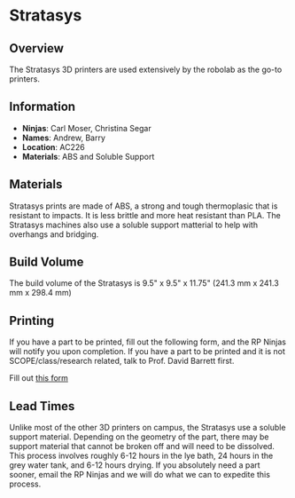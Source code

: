 # Stratasys
## Overview
The Stratasys 3D printers are used extensively by the robolab as the go-to printers.

## Information
- **Ninjas**: Carl Moser, Christina Segar
- **Names**: Andrew, Barry
- **Location**: AC226
- **Materials**: ABS and Soluble Support

## Materials
Stratasys prints are made of ABS, a strong and tough thermoplasic that is resistant to impacts. It is less brittle and more heat resistant than PLA. The Stratasys machines also use a soluble support matterial to help with overhangs and bridging.

## Build Volume
The build volume of the Stratasys is 9.5" x 9.5" x 11.75" (241.3 mm x 241.3 mm x 298.4 mm)

## Printing
If you have a part to be printed, fill out the following form, and the RP Ninjas will notify you upon completion. If you have a part to be printed and it is not SCOPE/class/research related, talk to Prof. David Barrett first.

Fill out [this form](https://docs.google.com/forms/d/e/1FAIpQLScsqf-wnN6Tf1JjVtq8iTumT-SjDHye2qAZa94RPw8yIjEISA/viewform)

## Lead Times
Unlike most of the other 3D printers on campus, the Stratasys use a soluble support material. Depending on the geometry of the part, there may be support material that cannot be broken off and will need to be dissolved. This process involves roughly 6-12 hours in the lye bath, 24 hours in the grey water tank, and 6-12 hours drying. If you absolutely need a part sooner, email the RP Ninjas and we will do what we can to expedite this process.
